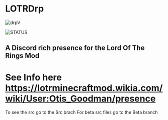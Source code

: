 # LOTRDrp
![drpV](https://img.shields.io/badge/LOTR--Drp-1.7-yellow.svg?link=https://lotrminecraftmod.wikia.com/wiki/User:Otis_Goodman/presence&link=http://rightlongCache=true&style=for-the-badge)


![STATUS](https://img.shields.io/endpoint.svg?label=Project%20Status%3A&logo=github&style=popout-square&url=https://raw.githubusercontent.com/OtisGoodman/Badge-Controller/master/LOTRDrp.json)

## A Discord rich presence for the Lord Of The Rings Mod
# See Info here https://lotrminecraftmod.wikia.com/wiki/User:Otis_Goodman/presence
To see the src go to the Src brach 
For beta src files go to the Beta branch
